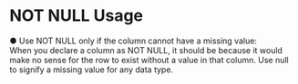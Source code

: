 # NOT NULL Usage

● Use NOT NULL only if the column cannot have a missing value:   
When you declare a column as NOT NULL, it should be because it would make no sense
for the row to exist without a value in that column.
Use null to signify a missing value for any data type.

